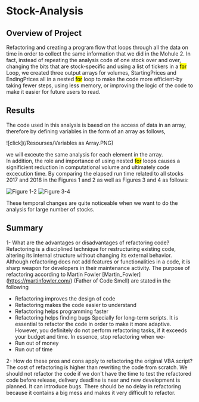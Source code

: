 # Stock-Analysis

## Overview of Project
Refactoring and creating a program flow that loops through all the data on time in order to collect the same information that we did in the Mohule 2.
In fact, instead of repeating the analysis code of one stock over and over, changing the bits that are stock-specific and using a list of 
tickers in a <mark>for</mark> Loop, we created three output arrays for volumes, StartingPrices and EndingPrices all in a nested <mark>for</mark> loop to make the code 
more efficient-by taking fewer steps, using less memory, or improving the logic of the code to make it easier for future users to read.


## Results
The code used in this analysis is baesd on the access of data in an array, therefore by defining variables in the form of an array as follows,

![click](/Resourses/Variables as Array.PNG) 

we will exceute the same analysis for each element in the array.  
In addition, the role and importance of using nested <mark>for</mark> loops causes a significient reduction in computational volume and ultimately code 
excecution time. By comparing the elapsed run time related to all stocks 2017 and 2018 in the Figures 1 and 2 as well as Figures 3 and 4 
as follows:

![Figure 1-2](https://github.com/halmasieh/stock-analysis-/blob/main/Resources/Figures%201-2.png) 
![Figure 3-4](https://github.com/halmasieh/stock-analysis-/blob/main/Resources/Figure%203-4.png)

These temporal changes are quite noticeable when we want to do the analysis for large number of stocks. 
     

## Summary

1- What are the advantages or disadvantages of refactoring code?
Refactoring is a disciplined technique for restructuring existing code, altering its internal structure without changing its external behavior.
Although refactoring does not add features or functionalities in a code, it is sharp weapon for developers in their maintenance activity.
The purpose of refactoring according to Martin Fowler [Martin_Fowler] (https://martinfowler.com/) (Father of Code Smell) are stated in the following     
* Refactoring improves the design of code
* Refactoring makes the code easier to understand
* Refactoring helps programming faster
* Refactoring helps finding bugs
Specially for long-term scripts. It is essential to refactor the code in order to make it more adaptive. 
However, you definitely do not perform refactoring tasks, if it exceeds your budget and time. In essence, stop refactoring when we-
* Run out of money
* Run out of time


2- How do these pros and cons apply to refactoring the original VBA script?
The cost of refactoring is higher than rewriting the code from scratch. 
We should not refactor the code if we don't have the time to test the refactored code before release, delivery deadline is near 
and new development is planned. 
It can introduce bugs. 
There should be no delay in refactoring because it contains a big mess and makes it very difficult to refactor. 





